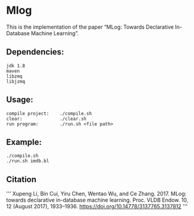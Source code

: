 # Mlog

This is the implementation of the paper “MLog: Towards Declarative In-Database Machine Learning”. 

## Dependencies:
	jdk 1.8
	maven
	libzmq
	libjzmq

## Usage:
	compile project:	./compile.sh
	clear:				./clear.sh
	run program:		./run.sh <file path>

## Example:
	./compile.sh
	./run.sh imdb.bl


## Citation 

'''
Xupeng Li, Bin Cui, Yiru Chen, Wentao Wu, and Ce Zhang. 2017. MLog: towards declarative in-database machine learning. Proc. VLDB Endow. 10, 12 (August 2017), 1933–1936. https://doi.org/10.14778/3137765.3137812
'''
